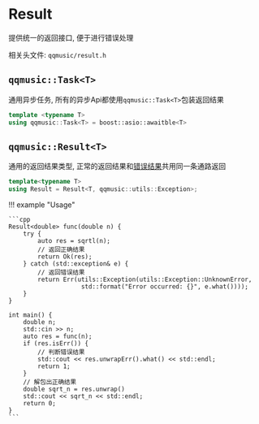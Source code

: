 # Result

提供统一的返回接口, 便于进行错误处理

相关头文件: `qqmusic/result.h`

## `qqmusic::Task<T>`

通用异步任务, 所有的异步Api都使用`qqmusic::Task<T>`包装返回结果

```cpp
template <typename T>
using qqmusic::Task<T> = boost::asio::awaitble<T>
```

## `qqmusic::Result<T>`

通用的返回结果类型, 正常的返回结果和[错误结果](./utils/exception.md)共用同一条通路返回

```cpp
template<typename T>
using Result = Result<T, qqmusic::utils::Exception>;
```

!!! example "Usage"

    ```cpp
    Result<double> func(double n) {
        try {
            auto res = sqrtl(n);
            // 返回正确结果
            return Ok(res);
        } catch (std::exception& e) {
            // 返回错误结果
            return Err(utils::Exception(utils::Exception::UnknownError, 
                        std::format("Error occurred: {}", e.what())));
        }
    }

    int main() {
        double n;
        std::cin >> n;
        auto res = func(n);
        if (res.isErr()) {
            // 判断错误结果
            std::cout << res.unwrapErr().what() << std::endl;
            return 1;
        }
        // 解包出正确结果
        double sqrt_n = res.unwrap()
        std::cout << sqrt_n << std::endl;
        return 0;
    }
    ```
